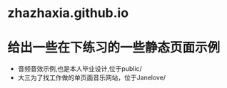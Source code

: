 # zhazhaxia.github.io
# 给出一些在下练习的一些静态页面示例

- 音频音效示例,也是本人毕业设计,位于public/
- 大三为了找工作做的单页面音乐网站，位于Janelove/
